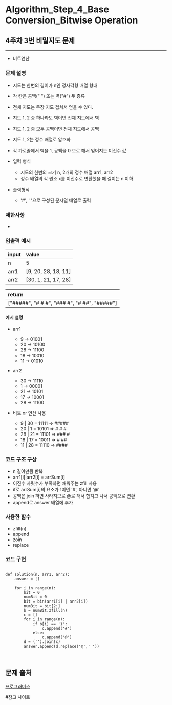 # Algorithm_Step_4_Base Conversion_Bitwise Operation

## 4주차 3번 비밀지도 문제 
***
- 비트연산

### 문제 설명 
- 지도는 한변의 길이가 n인 정사각형 배열 형태
- 각 칸은 공백(" ") 또는 벽("#") 두 종류
- 전체 지도는 두장 지도 겹쳐서 얻을 수 있다.
- 지도 1, 2 중 하나라도 벽이면 전체 지도에서 벽
- 지도 1, 2 중 모두 공백이면 전체 지도에서 공백 
- 지도 1, 2는 정수 배열로 암호화 
- 각 가로줄에서 벽을 1, 공백을 0 으로 해서 얻어지는 이진수 값 

- 입력 형식 
    - 지도의 한변의 크기 n, 2개의 정수 배열 arr1, arr2 
    - 정수 배열의 각 원소 x를 이진수로 변환했을 때 길이는 n 이하 

- 출력형식 
    - '#', ' '으로 구성된 문자열 배열로 출력  

### 제한사항
- 

### 입출력 예시 
 | input      | value                             | 
 | :----------| :---------------------------------| 
 | n          | 5                                 | 
 | arr1       | [9, 20, 28, 18, 11]               | 
 | arr2       | [30, 1, 21, 17, 28]               | 


 | return                                         |
 | :----------------------------------------------| 
 | ["#####", "# # #", "### #", "# ##", "#####"]   |

#### 예시 설명  
- arr1
    - 9  -> 01001 
    - 20 -> 10100
    - 28 -> 11100
    - 18 -> 10010
    - 11 -> 01010
    
- arr2
    - 30 -> 11110
    - 1  -> 00001
    - 21 -> 10101
    - 17 -> 10001
    - 28 -> 11100
    
- 비트 or 연산 사용 
    - 9  | 30 = 11111 => #####
    - 20 | 1  = 10101 => # # #
    - 28 | 21 = 11101 => ### #
    - 18 | 17 = 10011 => #  ##
    - 11 | 28 = 11110 => #### 
    
### 코드 구조 구상
- n 길이만큼 반복 
- arr1[i]|arr2[i] = arrSum[i]
- 이진수 자릿수가 부족하면 채워주는 zfill 사용 
- if로 arrSum[i]의 요소가 1이면 '#', 아니면 '@'
- 공백은 join 하면 사라지므로 @로 해서 합치고 나서 공백으로 변환 
- append로 answer 배열에 추가    
   
### 사용한 함수 
- zfill(n)
- append
- zoin
- replace

### 코드 구현
  
<pre>
<code>
def solution(n, arr1, arr2):
    answer = []    
    
    for i in range(n):
        bit = 0
        numBit = 0
        bit = bin(arr1[i] | arr2[i])
        numBit = bit[2:]
        b = numBit.zfill(n)
        c = []
        for i in range(n):
            if b[i] == '1':
                c.append('#')
            else:
                c.append('@')
        d = ('').join(c)
        answer.append(d.replace('@',' '))

</code>
</pre>








## 문제 출처 
[프로그래머스](https://programmers.co.kr/learn/courses/30/lessons/17681?language=python3)


#참고 사이트 
